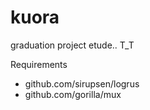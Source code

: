 # kuora
graduation project
etude.. T_T

Requirements
- github.com/sirupsen/logrus
- github.com/gorilla/mux
